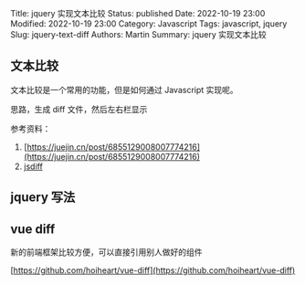 Title: jquery 实现文本比较
Status: published
Date: 2022-10-19 23:00
Modified: 2022-10-19 23:00
Category: Javascript
Tags: javascript, jquery
Slug: jquery-text-diff
Authors: Martin
Summary: jquery 实现文本比较

## 文本比较

文本比较是一个常用的功能，但是如何通过 Javascript 实现呢。

思路，生成 diff 文件，然后左右栏显示

参考资料：
1. [https://juejin.cn/post/6855129008007774216](https://juejin.cn/post/6855129008007774216)
2. [jsdiff](https://github.com/kpdecker/jsdiff)

## jquery 写法



## vue diff

新的前端框架比较方便，可以直接引用别人做好的组件

[https://github.com/hoiheart/vue-diff](https://github.com/hoiheart/vue-diff)




